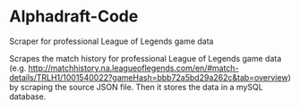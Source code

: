 # Alphadraft-Code
Scraper for professional League of Legends game data 

Scrapes the match history for professional League of Legends game data (e.g. http://matchhistory.na.leagueoflegends.com/en/#match-details/TRLH1/1001540022?gameHash=bbb72a5bd29a262c&tab=overview) by scraping the source JSON file. Then it stores the data in a mySQL database. 
